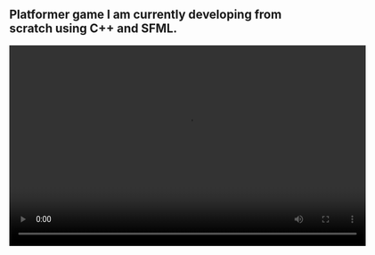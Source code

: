 ## Platformer game I am currently developing from scratch using C++ and SFML.

<video width="640" height="360" controls>
  <source src="media/video1.mkv" type="video/x-matroska">
  Your browser does not support the video tag.
</video>
